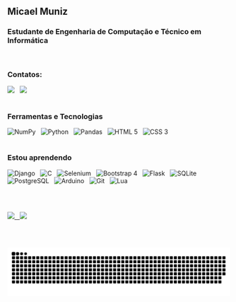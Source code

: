 ## Micael Muniz
### Estudante de Engenharia de Computação e Técnico em Informática

<br>

### Contatos:

<div>
<a href="https://instagram.com/micaelmz" target="_blank"><img src="https://img.shields.io/badge/-Instagram-%23E4405F?style=for-the-badge&logo=instagram&logoColor=white" target="_blank"></a> &nbsp
<a href="https://br.linkedin.com/in/micaelmuniz" target="_blank"><img src="https://img.shields.io/badge/-LinkedIn-%230077B5?style=for-the-badge&logo=linkedin&logoColor=white" target="_blank"></a>   
</div>

<br>

### Ferramentas e Tecnologias
<div>
<img src="https://cdn.jsdelivr.net/gh/devicons/devicon/icons/numpy/numpy-original.svg" title="NumPy" height="50"/> &nbsp
<img src="https://cdn.jsdelivr.net/gh/devicons/devicon/icons/python/python-plain.svg" title="Python" height="50"/> &nbsp
<img src="https://cdn.jsdelivr.net/gh/devicons/devicon/icons/pandas/pandas-original.svg" title="Pandas" height="50"/>  &nbsp
<img src="https://cdn.jsdelivr.net/gh/devicons/devicon/icons/html5/html5-original.svg" title="HTML 5" height="50"/>  &nbsp
<img src="https://cdn.jsdelivr.net/gh/devicons/devicon/icons/css3/css3-original.svg" title="CSS 3" height="50"/>  &nbsp
          
</div>

<br>

### Estou aprendendo
<div>
<img src="https://cdn.jsdelivr.net/gh/devicons/devicon/icons/django/django-plain.svg" title="Django" height="50"/> &nbsp
<img src="https://cdn.jsdelivr.net/gh/devicons/devicon/icons/c/c-original.svg" title="C" height="50"/>  &nbsp
<img src="https://cdn.jsdelivr.net/gh/devicons/devicon/icons/selenium/selenium-original.svg" title="Selenium" height="50"/> &nbsp
<img src="https://cdn.jsdelivr.net/gh/devicons/devicon/icons/bootstrap/bootstrap-original.svg" title="Bootstrap 4" height="50"/> &nbsp
<img src="https://cdn.jsdelivr.net/gh/devicons/devicon/icons/flask/flask-original-wordmark.svg" title="Flask" height="50"/> &nbsp
<img src="https://cdn.jsdelivr.net/gh/devicons/devicon/icons/sqlite/sqlite-original.svg" title="SQLite" height="50"/> &nbsp
<img src="https://cdn.jsdelivr.net/gh/devicons/devicon/icons/postgresql/postgresql-original.svg" title="PostgreSQL" height="50"/> &nbsp
<img src="https://cdn.jsdelivr.net/gh/devicons/devicon/icons/arduino/arduino-original-wordmark.svg" title="Arduino" height="50"/> &nbsp
<img src="https://cdn.jsdelivr.net/gh/devicons/devicon/icons/git/git-original.svg" title="Git" height="50"/> &nbsp
<img src="https://cdn.jsdelivr.net/gh/devicons/devicon/icons/lua/lua-plain-wordmark.svg" title="Lua" height="50"/>  &nbsp
</div>   

<br><br>

<div>
<a href="https://github.com/micaelmz">
<img height="120em" src="https://github-readme-stats.vercel.app/api/top-langs/?username=micaelmz&layout=compact&langs_count=7&theme=dracula"/>  &nbsp
<img height="120em" src="https://github-readme-stats.vercel.app/api?username=micaelmz&show_icons=true&theme=dracula&include_all_commits=true&count_private=true"/>
</div>

 <br><br>
          
![Snake animation](https://github.com/micaelmz/micaelmz/blob/output/github-contribution-grid-snake.svg)
